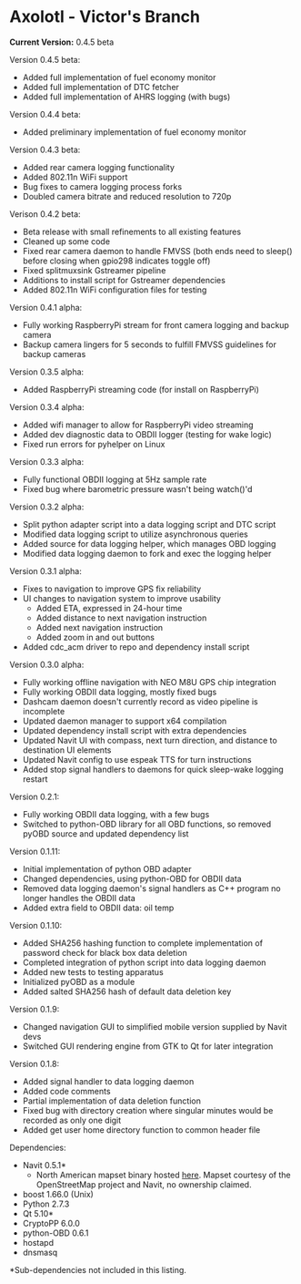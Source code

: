 # Axolotl - Victor's Branch
__Current Version:__ 0.4.5 beta

Version 0.4.5 beta:
- Added full implementation of fuel economy monitor
- Added full implementation of DTC fetcher
- Added full implementation of AHRS logging (with bugs)

Version 0.4.4 beta:
- Added preliminary implementation of fuel economy monitor

Version 0.4.3 beta:
- Added rear camera logging functionality
- Added 802.11n WiFi support
- Bug fixes to camera logging process forks
- Doubled camera bitrate and reduced resolution to 720p

Verison 0.4.2 beta:
- Beta release with small refinements to all existing features
- Cleaned up some code
- Fixed rear camera daemon to handle FMVSS (both ends need to sleep() before closing when gpio298 indicates toggle off)
- Fixed splitmuxsink Gstreamer pipeline
- Additions to install script for Gstreamer dependencies
- Added 802.11n WiFi configuration files for testing

Version 0.4.1 alpha:
- Fully working RaspberryPi stream for front camera logging and backup camera
- Backup camera lingers for 5 seconds to fulfill FMVSS guidelines for backup cameras

Version 0.3.5 alpha:
- Added RaspberryPi streaming code (for install on RaspberryPi)

Version 0.3.4 alpha:
- Added wifi manager to allow for RaspberryPi video streaming
- Added dev diagnostic data to OBDII logger (testing for wake logic)
- Fixed run errors for pyhelper on Linux

Version 0.3.3 alpha:
- Fully functional OBDII logging at 5Hz sample rate
- Fixed bug where barometric pressure wasn't being watch()'d

Version 0.3.2 alpha:
- Split python adapter script into a data logging script and DTC script
- Modified data logging script to utilize asynchronous queries
- Added source for data logging helper, which manages OBD logging
- Modified data logging daemon to fork and exec the logging helper

Version 0.3.1 alpha:
- Fixes to navigation to improve GPS fix reliability
- UI changes to navigation system to improve usability
    - Added ETA, expressed in 24-hour time
    - Added distance to next navigation instruction
    - Added next navigation instruction
    - Added zoom in and out buttons
- Added cdc_acm driver to repo and dependency install script

Version 0.3.0 alpha:
- Fully working offline navigation with NEO M8U GPS chip integration
- Fully working OBDII data logging, mostly fixed bugs
- Dashcam daemon doesn't currently record as video pipeline is incomplete
- Updated daemon manager to support x64 compilation
- Updated dependency install script with extra dependencies
- Updated Navit UI with compass, next turn direction, and distance to destination UI elements
- Updated Navit config to use espeak TTS for turn instructions
- Added stop signal handlers to daemons for quick sleep-wake logging restart

Version 0.2.1:
- Fully working OBDII data logging, with a few bugs
- Switched to python-OBD library for all OBD functions, so removed pyOBD source and updated dependency list

Version 0.1.11:
- Initial implementation of python OBD adapter
- Changed dependencies, using python-OBD for OBDII data
- Removed data logging daemon's signal handlers as C++ program no longer handles the OBDII data
- Added extra field to OBDII data: oil temp

Version 0.1.10:
- Added SHA256 hashing function to complete implementation of password check for black box data deletion
- Completed integration of python script into data logging daemon
- Added new tests to testing apparatus
- Initialized pyOBD as a module
- Added salted SHA256 hash of default data deletion key

Version 0.1.9:
- Changed navigation GUI to simplified mobile version supplied by Navit devs
- Switched GUI rendering engine from GTK to Qt for later integration

Version 0.1.8:
- Added signal handler to data logging daemon
- Added code comments
- Partial implementation of data deletion function
- Fixed bug with directory creation where singular minutes would be recorded as only one digit
- Added get user home directory function to common header file

Dependencies:
- Navit 0.5.1\*
  - North American mapset binary hosted [here](https://drive.google.com/open?id=1UpHisYQQdKC_r3oSZfjjtk_R77760Z-u). Mapset courtesy of the OpenStreetMap project and Navit, no ownership claimed.
- boost 1.66.0 (Unix)
- Python 2.7.3
- Qt 5.10\*
- CryptoPP 6.0.0
- python-OBD 0.6.1
- hostapd
- dnsmasq

\*Sub-dependencies not included in this listing.
